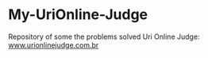 # My-UriOnline-Judge
Repository of some the problems solved Uri Online Judge: www.urionlinejudge.com.br
